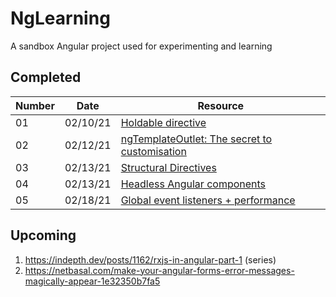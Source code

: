 # NgLearning

A sandbox Angular project used for experimenting and learning

## Completed

Number |Date     | Resource
-------|---------| --------
01     |02/10/21 | [Holdable directive](https://www.youtube.com/watch?v=kl-UMCHpEsw)
02     |02/12/21 | [ngTemplateOutlet: The secret to customisation](https://indepth.dev/posts/1405/ngtemplateoutlet)
03     |02/13/21 | [Structural Directives](https://angular.io/guide/structural-directives#structural-directives)
04     |02/13/21 | [Headless Angular components](https://indepth.dev/posts/1416/headless-angular-components)
05     |02/18/21 | [Global event listeners + performance](https://indepth.dev/posts/1410/simple-angular-context-help-component-or-how-global-event-listener-can-affect-your-performance)

## Upcoming

1. https://indepth.dev/posts/1162/rxjs-in-angular-part-1 (series)
1. https://netbasal.com/make-your-angular-forms-error-messages-magically-appear-1e32350b7fa5
